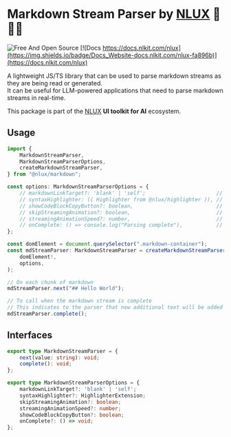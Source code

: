 # Markdown Stream Parser by [NLUX](https://docs.nlkit.com/nlux) 🌲✨💬

![Free And Open Source](https://img.shields.io/badge/Free%20%26%20Open%20Source-1ccb61)
[![Docs https://docs.nlkit.com/nlux](https://img.shields.io/badge/Docs_Website-docs.nlkit.com/nlux-fa896b)](https://docs.nlkit.com/nlux)

A lightweight JS/TS library that can be used to parse markdown streams as they are being read or generated.  
It can be useful for LLM-powered applications that need to parse markdown streams in real-time.

This package is part of the [NLUX](https://docs.nlkit.com/nlux) **UI toolkit for AI** ecosystem.

## Usage

```ts
import {
    MarkdownStreamParser,
    MarkdownStreamParserOptions,
    createMarkdownStreamParser,
} from "@nlux/markdown";

const options: MarkdownStreamParserOptions = {
    // markdownLinkTarget?: 'blank' | 'self';                       // default: 'blank'
    // syntaxHighlighter: (( Highlighter from @nlux/highlighter )), // default: undefined — for code blocks syntax highlighting
    // showCodeBlockCopyButton?: boolean,                           // default: true — for code blocks
    // skipStreamingAnimation?: boolean,                            // default: false
    // streamingAnimationSpeed?: number,                            // default: 10 ( milliseconds )
    // onComplete: () => console.log("Parsing complete"),           // triggered after the end of the stream
};

const domElement = document.querySelector(".markdown-container");
const mdStreamParser: MarkdownStreamParser = createMarkdownStreamParser(
    domElement!,
    options,
);

// On each chunk of markdown
mdStreamParser.next("## Hello World");

// To call when the markdown stream is complete
// This indicates to the parser that now additional text will be added
mdStreamParser.complete();
```

## Interfaces

```ts
export type MarkdownStreamParser = {
    next(value: string): void;
    complete(): void;
};
```

```ts
export type MarkdownStreamParserOptions = {
    markdownLinkTarget?: 'blank' | 'self';
    syntaxHighlighter?: HighlighterExtension;
    skipStreamingAnimation?: boolean;
    streamingAnimationSpeed?: number;
    showCodeBlockCopyButton?: boolean;
    onComplete?: () => void;
};
```
